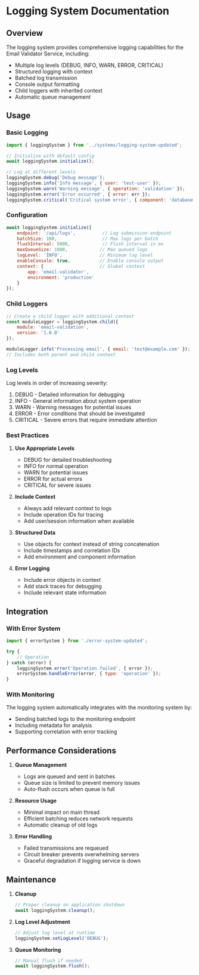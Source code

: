 # Logging System Documentation

## Overview

The logging system provides comprehensive logging capabilities for the Email Validator Service, including:

- Multiple log levels (DEBUG, INFO, WARN, ERROR, CRITICAL)
- Structured logging with context
- Batched log transmission
- Console output formatting
- Child loggers with inherited context
- Automatic queue management

## Usage

### Basic Logging

```javascript
import { loggingSystem } from '../systems/logging-system-updated';

// Initialize with default config
await loggingSystem.initialize();

// Log at different levels
loggingSystem.debug('Debug message');
loggingSystem.info('Info message', { user: 'test-user' });
loggingSystem.warn('Warning message', { operation: 'validation' });
loggingSystem.error('Error occurred', { error: err });
loggingSystem.critical('Critical system error', { component: 'database' });
```

### Configuration

```javascript
await loggingSystem.initialize({
    endpoint: '/api/logs',          // Log submission endpoint
    batchSize: 100,                 // Max logs per batch
    flushInterval: 5000,            // Flush interval in ms
    maxQueueSize: 1000,            // Max queued logs
    logLevel: 'INFO',              // Minimum log level
    enableConsole: true,           // Enable console output
    context: {                     // Global context
        app: 'email-validator',
        environment: 'production'
    }
});
```

### Child Loggers

```javascript
// Create a child logger with additional context
const moduleLogger = loggingSystem.child({
    module: 'email-validation',
    version: '1.0.0'
});

moduleLogger.info('Processing email', { email: 'test@example.com' });
// Includes both parent and child context
```

### Log Levels

Log levels in order of increasing severity:
1. DEBUG - Detailed information for debugging
2. INFO - General information about system operation
3. WARN - Warning messages for potential issues
4. ERROR - Error conditions that should be investigated
5. CRITICAL - Severe errors that require immediate attention

### Best Practices

1. **Use Appropriate Levels**
   - DEBUG for detailed troubleshooting
   - INFO for normal operation
   - WARN for potential issues
   - ERROR for actual errors
   - CRITICAL for severe issues

2. **Include Context**
   - Always add relevant context to logs
   - Include operation IDs for tracing
   - Add user/session information when available

3. **Structured Data**
   - Use objects for context instead of string concatenation
   - Include timestamps and correlation IDs
   - Add environment and component information

4. **Error Logging**
   - Include error objects in context
   - Add stack traces for debugging
   - Include relevant state information

## Integration

### With Error System

```javascript
import { errorSystem } from './error-system-updated';

try {
    // Operation
} catch (error) {
    loggingSystem.error('Operation failed', { error });
    errorSystem.handleError(error, { type: 'operation' });
}
```

### With Monitoring

The logging system automatically integrates with the monitoring system by:
- Sending batched logs to the monitoring endpoint
- Including metadata for analysis
- Supporting correlation with error tracking

## Performance Considerations

1. **Queue Management**
   - Logs are queued and sent in batches
   - Queue size is limited to prevent memory issues
   - Auto-flush occurs when queue is full

2. **Resource Usage**
   - Minimal impact on main thread
   - Efficient batching reduces network requests
   - Automatic cleanup of old logs

3. **Error Handling**
   - Failed transmissions are requeued
   - Circuit breaker prevents overwhelming servers
   - Graceful degradation if logging service is down

## Maintenance

1. **Cleanup**
   ```javascript
   // Proper cleanup on application shutdown
   await loggingSystem.cleanup();
   ```

2. **Log Level Adjustment**
   ```javascript
   // Adjust log level at runtime
   loggingSystem.setLogLevel('DEBUG');
   ```

3. **Queue Monitoring**
   ```javascript
   // Manual flush if needed
   await loggingSystem.flush();
   ```